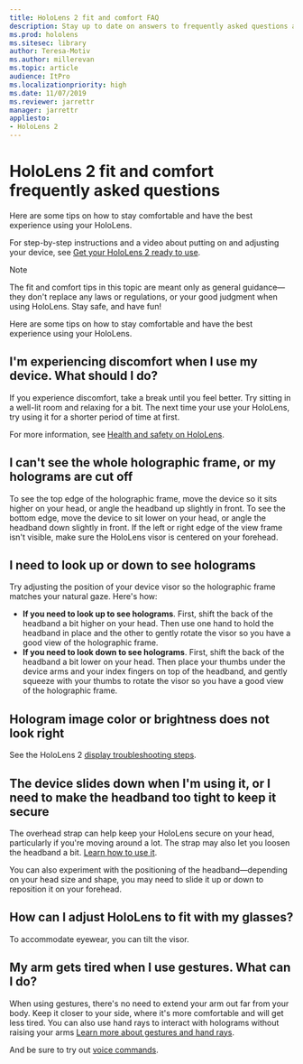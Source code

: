 ```yaml
---
title: HoloLens 2 fit and comfort FAQ
description: Stay up to date on answers to frequently asked questions about how to fit your HoloLens 2 and stay comfortable in mixed reality experiences.
ms.prod: hololens
ms.sitesec: library
author: Teresa-Motiv
ms.author: millerevan
ms.topic: article
audience: ItPro
ms.localizationpriority: high
ms.date: 11/07/2019
ms.reviewer: jarrettr
manager: jarrettr
appliesto:
- HoloLens 2
---
```


# HoloLens 2 fit and comfort frequently asked questions

Here are some tips on how to stay comfortable and have the best experience using your HoloLens.

For step-by-step instructions and a video about putting on and adjusting your device, see [Get your HoloLens 2 ready to use](hololens2-setup.md).

> [!NOTE]
> The fit and comfort tips in this topic are meant only as general guidance&mdash;they don't replace any laws or regulations, or your good judgment when using HoloLens. Stay safe, and have fun!

Here are some tips on how to stay comfortable and have the best experience using your HoloLens.

## I'm experiencing discomfort when I use my device. What should I do?

If you experience discomfort, take a break until you feel better. Try sitting in a well-lit room and relaxing for a bit. The next time your use your HoloLens, try using it for a shorter period of time at first.

For more information, see [Health and safety on HoloLens](https://go.microsoft.com/fwlink/p/?LinkId=746661).

## I can't see the whole holographic frame, or my holograms are cut off

To see the top edge of the holographic frame, move the device so it sits higher on your head, or angle the headband up slightly in front. To see the bottom edge, move the device to sit lower on your head, or angle the headband down slightly in front. If the left or right edge of the view frame isn't visible, make sure the HoloLens visor is centered on your forehead.

## I need to look up or down to see holograms

Try adjusting the position of your device visor so the holographic frame matches your natural gaze. Here's how:

- **If you need to look up to see holograms**. First, shift the back of the headband a bit higher on your head. Then use one hand to hold the headband in place and the other to gently rotate the visor so you have a good view of the holographic frame.
- **If you need to look down to see holograms**. First, shift the back of the headband a bit lower on your head. Then place your thumbs under the device arms and your index fingers on top of the headband, and gently squeeze with your thumbs to rotate the visor so you have a good view of the holographic frame.

## Hologram image color or brightness does not look right

See the HoloLens 2 [display troubleshooting steps](hololens2-display.md).

## The device slides down when I'm using it, or I need to make the headband too tight to keep it secure

The overhead strap can help keep your HoloLens secure on your head, particularly if you're moving around a lot. The strap may also let you loosen the headband a bit. [Learn how to use it](hololens2-setup.md#adjust-fit).

You can also experiment with the positioning of the headband&mdash;depending on your head size and shape, you may need to slide it up or down to reposition it on your forehead.

## How can I adjust HoloLens to fit with my glasses?

To accommodate eyewear, you can tilt the visor.

## My arm gets tired when I use gestures. What can I do?

When using gestures, there's no need to extend your arm out far from your body. Keep it closer to your side, where it's more comfortable and will get less tired. You can also use hand rays to interact with holograms without raising your arms [Learn more about gestures and hand rays](hololens2-basic-usage.md#the-hand-tracking-frame).

And be sure to try out [voice commands](hololens-cortana.md).
